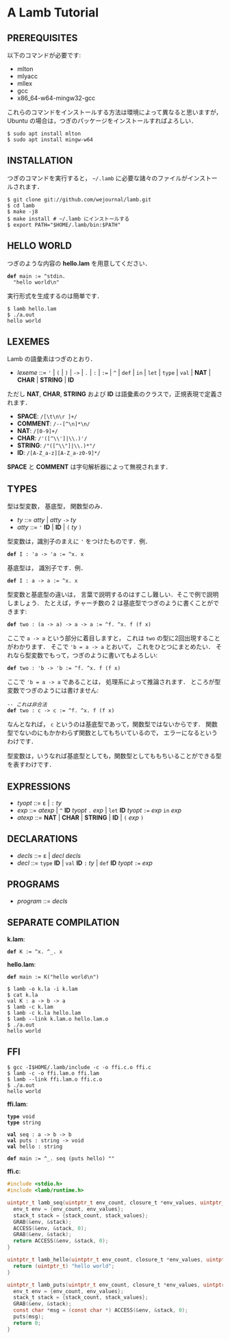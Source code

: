 # A Lamb Tutorial

## PREREQUISITES

以下のコマンドが必要です:

- mlton
- mlyacc
- mllex
- gcc
- x86_64-w64-mingw32-gcc

これらのコマンドをインストールする方法は環境によって異なると思いますが，
Ubuntu の場合は，つぎのパッケージをインストールすればよろしい．

```
$ sudo apt install mlton
$ sudo apt install mingw-w64
```

## INSTALLATION

つぎのコマンドを実行すると， `~/.lamb` に必要な諸々のファイルがインストールされます．

```
$ git clone git://github.com/wejournal/lamb.git
$ cd lamb
$ make -j8
$ make install # ~/.lamb にインストールする
$ export PATH="$HOME/.lamb/bin:$PATH"
```

## HELLO WORLD

つぎのような内容の **hello.lam** を用意してください．

<pre><code><strong>def</strong> main := ^stdin.
  "hello world\n"</code></pre>

実行形式を生成するのは簡単です．

```
$ lamb hello.lam
$ ./a.out
hello world
```

## LEXEMES

Lamb の語彙素はつぎのとおり．

- *lexeme* ::= `'` | `(` | `)` | `->` | `.` | `:` | `:=` | `^` | `def` | `in` | `let` | `type` | `val` | **NAT** | **CHAR** | **STRING** | **ID**

ただし **NAT**, **CHAR**, **STRING** および **ID** は語彙素のクラスで，正規表現で定義されます．

- **SPACE**: `/[\t\n\r ]+/`
- **COMMENT**: `/--[^\n]*\n/`
- **NAT**: `/[0-9]+/`
- **CHAR**: `/'([^\\']|\\.)'/`
- **STRING**: `/"([^\\"]|\\.)*"/`
- **ID**: `/[A-Z_a-z][A-Z_a-z0-9]*/`

**SPACE** と **COMMENT** は字句解析器によって無視されます．

## TYPES

型は型変数， 基底型， 関数型のみ．

- *ty* ::= *atty* | *atty* `->` *ty*
- *atty* ::= `'` **ID** | **ID** | `(` *ty* `)`

型変数は，識別子のまえに `'` をつけたものです．例．

<pre><code><strong>def</strong> I : 'a -> 'a := ^x. x</code></pre>

基底型は， 識別子です．例．

<pre><code><strong>def</strong> I : a -> a := ^x. x</code></pre>

型変数と基底型の違いは，
言葉で説明するのはすこし難しい．そこで例で説明しましょう．
たとえば，チャーチ数の 2 は基底型でつぎのように書くことができます:

<pre><code><strong>def</strong> two : (a -> a) -> a -> a := ^f. ^x. f (f x)</code></pre>

ここで `a -> a` という部分に着目しますと，
これは `two` の型に2回出現することがわかります．
そこで `'b = a -> a` とおいて，
これをひとつにまとめたい．
それなら型変数でもって，つぎのように書いてもよろしい:

<pre><code><strong>def</strong> two : 'b -> 'b := ^f. ^x. f (f x)</code></pre>

ここで `'b = a -> a` であることは， 処理系によって推論されます．
ところが型変数でつぎのようには書けません:

<pre><code><em>-- これは非合法</em>
<strong>def</strong> two : c -> c := ^f. ^x. f (f x)</code></pre>

なんとなれば， `c` というのは基底型であって，関数型ではないからです．
関数型でないのにもかかわらず関数としてもちいているので，
エラーになるというわけです．

型変数は，いうなれば基底型としても，関数型としてももちいることができる型を表すわけです．

## EXPRESSIONS

- *tyopt* ::= ε | `:` *ty*
- *exp* ::= *atexp* | `^` **ID** *tyopt* `.` *exp* | `let` **ID** *tyopt* `:=` *exp* `in` *exp*
- *atexp* ::= **NAT** | **CHAR** | **STRING** | **ID** | `(` *exp* `)`

## DECLARATIONS

- *decls* ::= ε | *decl* *decls*
- *decl* ::= `type` **ID** | `val` **ID** `:` *ty* | `def` **ID** *tyopt* `:=` *exp*

## PROGRAMS

- *program* ::= *decls*

## SEPARATE COMPILATION

**k.lam**:

<pre><code><strong>def</strong> K := ^x. ^_. x</code></pre>

**hello.lam**:

<pre><code><strong>def</strong> main := K("hello world\n")</code></pre>

```
$ lamb -o k.la -i k.lam
$ cat k.la
val K : a -> b -> a
$ lamb -c k.lam
$ lamb -c k.la hello.lam
$ lamb --link k.lam.o hello.lam.o
$ ./a.out
hello world
```

## FFI

```
$ gcc -I$HOME/.lamb/include -c -o ffi.c.o ffi.c
$ lamb -c -o ffi.lam.o ffi.lam
$ lamb --link ffi.lam.o ffi.c.o
$ ./a.out
hello world
```

**ffi.lam**:

<pre><code><strong>type</strong> void
<strong>type</strong> string

<strong>val</strong> seq : a -> b -> b
<strong>val</strong> puts : string -> void
<strong>val</strong> hello : string

<strong>def</strong> main := ^_. seq (puts hello) ""</code></pre>

**ffi.c**:

```c
#include <stdio.h>
#include <lamb/runtime.h>

uintptr_t lamb_seq(uintptr_t env_count, closure_t *env_values, uintptr_t stack_count, closure_t *stack_values) {
  env_t env = {env_count, env_values};
  stack_t stack = {stack_count, stack_values};
  GRAB(&env, &stack);
  ACCESS(&env, &stack, 0);
  GRAB(&env, &stack);
  return ACCESS(&env, &stack, 0);
}

uintptr_t lamb_hello(uintptr_t env_count, closure_t *env_values, uintptr_t stack_count, closure_t *stack_values) {
  return (uintptr_t) "hello world";
}

uintptr_t lamb_puts(uintptr_t env_count, closure_t *env_values, uintptr_t stack_count, closure_t *stack_values) {
  env_t env = {env_count, env_values};
  stack_t stack = {stack_count, stack_values};
  GRAB(&env, &stack);
  const char *msg = (const char *) ACCESS(&env, &stack, 0);
  puts(msg);
  return 0;
}
```
